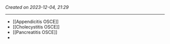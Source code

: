 *Created on 2023-12-04, 21:29* 

---
- [[Appendicitis OSCE]]
- [[Cholecystitis OSCE]]
- [[Pancreatitis OSCE]]
- 